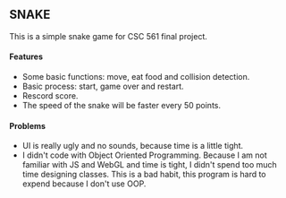 ## SNAKE

This is a simple snake game for CSC 561 final project.

#### Features
- Some basic functions: move, eat food and collision detection.
- Basic process: start, game over and restart.
- Rescord score.
- The speed of the snake will be faster every 50 points.

#### Problems
- UI is really ugly and no sounds, because time is a little tight.
- I didn't code with Object Oriented Programming. Because I am not familiar with JS and WebGL and time is tight, I didn't spend too much time designing classes. This is a bad habit, this program is hard to expend because I don't use OOP.
